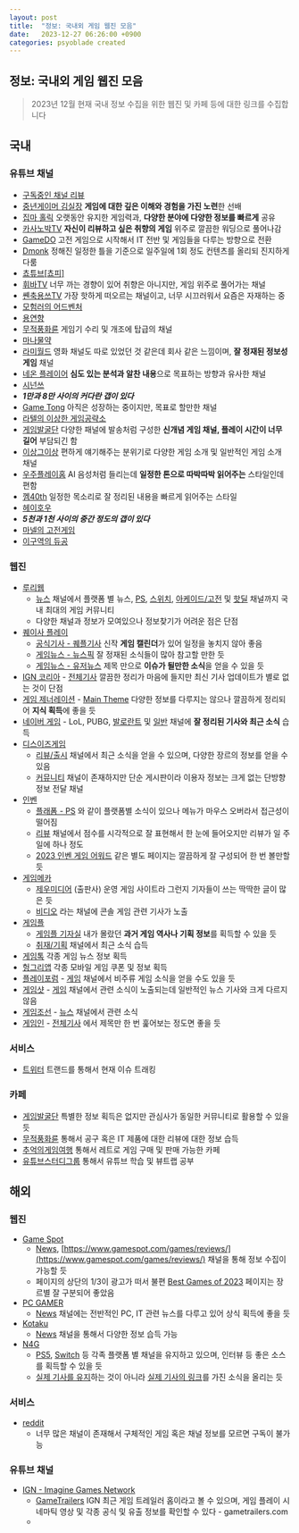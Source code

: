 ```yaml
---
layout: post
title:  "정보: 국내외 게임 웹진 모음"
date:   2023-12-27 06:26:00 +0900
categories: psyoblade created
---
```


## 정보: 국내외 게임 웹진 모음

>   2023년 12월 현재 국내 정보 수집을 위한 웹진 및 카페 등에 대한 링크를 수집합니다

## 국내

### 유튜브 채널

* [구독중인 채널 리뷰](https://www.youtube.com/feed/subscriptions) 
* [중년게이머 김실장](https://www.youtube.com/@memolkim/videos) **게임에 대한 깊은 이해와 경험을 가진 노련**한 선배
* [집마 홀릭](https://www.youtube.com/@khan0925/videos) 오랫동안 유지한 게임력과, **다양한 분야에 다양한 정보를 빠르게** 공유
* [카사노박TV](https://www.youtube.com/@CasanoparkTV/videos) **자신이 리뷰하고 싶은 취향의 게임** 위주로 깔끔한 워딩으로 풀어나감
* [GameDO](https://www.youtube.com/@GameDO/videos) 고전 게임으로 시작해서 IT 전반 및 게임들을 다루는 방향으로 전환
* [Dmonk](https://www.youtube.com/@Dmonktv/videos) 정해진 일정한 틀을 기준으로 일주일에 1회 정도 컨텐츠를 올리되 진지하게 다룸
* [쵸튜브[쵸피]](https://www.youtube.com/@youtubechopy/videos)  
* [휘바TV](https://www.youtube.com/@tvhj/videos) 너무 까는 경향이 있어 취향은 아니지만, 게임 위주로 풀어가는 채널
* [쏀축용쓰TV](https://www.youtube.com/@SsenChookYongs/videos) 가장 핫하게 떠오르는 채널이고, 너무 시끄러워서 요즘은 자재하는 중
* [모험러의 어드벤처](https://www.youtube.com/@kradventurer/videos) 
* [용연향](https://www.youtube.com/yeonhyang13)
* [무적풍화륜](https://www.youtube.com/@curubori) 게임기 수리 및 개조에 탑급의 채널
* [마나물약](https://www.youtube.com/@mana0907/videos)
* [라미월드](https://www.youtube.com/@ramyworld/videos) 영화 채널도 따로 있었던 것 같은데 회사 같은 느낌이며, **잘 정재된 정보성 게임** 채널
* [네온 플레이어](https://www.youtube.com/@neonplayer/videos) **심도 있는 분석과 알찬 내용**으로 목표하는 방향과 유사한 채널
* [시넌쓰](https://www.youtube.com/@Sinans1012/videos) 
* ***1만과 8만 사이의 커다란 갭이 있다***
* [Game Tong](https://www.youtube.com/@game-tong/videos) 아직은 성장하는 중이지만, 목표로 할만한 채널
* [라텔의 이상한 게임공략소](https://www.youtube.com/@rattel/videos) 
* [게임발굴단](https://www.youtube.com/@balguldan/videos) 다양한 패널에 발송처럼 구성한 **신개념 게임 채널, 플레이 시간이 너무 길어** 부담되긴 함
* [이상그이상](https://www.youtube.com/@user-hk4kk4vy3z/videos) 편하게 얘기해주는 분위기로 다양한 게임 소개 및 일반적인 게임 소개 채널
* [우주플레이홈](https://www.youtube.com/@woojooplay_home/videos) AI 음성처럼 들리는데 **일정한 톤으로 따박따박 읽어주는** 스타일인데 편함
* [껨40th](https://www.youtube.com/@ggame40th/videos) 일정한 목소리로 잘 정리된 내용을 빠르게 읽어주는 스타일
* [헤이호우](https://www.youtube.com/@heyhou/videos) 
* ***5천과 1천 사이의 중간 정도의 갭이 있다***
* [마넬의 고전게임](https://www.youtube.com/@meniereman) 
* [이구역의 듀공](https://www.youtube.com/@grownbb/videos)

### 웹진

* [루리웹](https://bbs.ruliweb.com/)
  * [뉴스](https://bbs.ruliweb.com/news) 채널에서 플랫폼 별 뉴스, [PS](https://bbs.ruliweb.com/ps), [스위치](https://bbs.ruliweb.com/nin), [아케이드/고전](https://bbs.ruliweb.com/family/249) 및 [핫딜](https://bbs.ruliweb.com/market/board/1020) 채널까지 국내 최대의 게임 커뮤니티
  * 다양한 채널과 정보가 모여있으나 정보찾기가 어려운 점은 단점
* [퀘이사 플레이](https://quasarplay.com)
  * [공식기사 - 퀘플기사](https://quasarplay.com/bbs/qp_columns) 신작 **게임 캘린더**가 있어 일정을 놓치지 않아 좋음
  * [게임뉴스 - 뉴스픽](https://quasarplay.com/bbs/qp_pick) 잘 정재된 소식들이 많아 참고할 만한 듯
  * [게임뉴스 - 유저뉴스](https://quasarplay.com/bbs/qp_gamenews) 제목 만으로 **이슈가 될만한 소식**을 얻을 수 있을 듯
* [IGN 코리아](https://kr.ign.com/) - [전체기사](https://kr.ign.com/article/) 깔끔한 정리가 마음에 들지만 최신 기사 업데이트가 별로 없는 것이 단점
* [게임 제너레이션](https://www.gamegeneration.or.kr/) - [Main Theme](https://www.gamegeneration.or.kr/maintheme) 다양한 정보를 다루지는 않으나 깔끔하게 정리되어 **지식 획득**에 좋을 듯
* [네이버 게임](https://game.naver.com) - LoL, PUBG, [발로란트](https://game.naver.com/esports/Valorant/board) 및 [일반](https://game.naver.com/esports/general/home) 채널에 **잘 정리된 기사와 최근 소식** 습득
* [디스이즈게임](https://www.thisisgame.com/)
  * [리뷰/출시](https://www.thisisgame.com/webzine/game/nboard/16/) 채널에서 최근 소식을 얻을 수 있으며, 다양한 장르의 정보를 얻을 수 있음
  * [커뮤니티](https://www.thisisgame.com/webzine/community/tboard/?board=32) 채널이 존재하지만 단순 게시판이라 이용자 정보는 크게 없는 단방향 정보 전달 채널
* [인벤](https://www.inven.co.kr/)
  * [플래폼 - PS](https://www.inven.co.kr/webzine/platform/?nplatform=3) 와 같이 플랫폼별 소식이 있으나 메뉴가 마우스 오버라서 접근성이 떨어짐
  * [리뷰](https://www.inven.co.kr/webzine/news/?sclass=12&platform=gamereview) 채널에서 점수를 시각적으로 잘 표현해서 한 눈에 들어오지만 리뷰가 일 주일에 하나 정도
  * [2023 인벤 게임 어워드](https://awards.inven.co.kr/) 같은 별도 페이지는 깔끔하게 잘 구성되어 한 번 볼만할 듯
* [게임메카](https://www.gamemeca.com/)
  * [제우미디어](https://www.jeumedia.com/) (출판사) 운영 게임 사이트라 그런지 기자들이 쓰는 딱딱한 글이 많은 듯
  * [비디오](https://www.gamemeca.com/news.php?ca=V) 라는 채널에 콘솔 게임 관련 기사가 노출
* [게임플](https://www.gameple.co.kr/)
  * [게임플 기자실](https://www.gameple.co.kr/news/articleList.html?sc_section_code=S1N44&view_type=sm) 내가 몰랐던 **과거 게임 역사나 기획 정보**를 획득할 수 있을 듯
  * [취재/기획](https://www.gameple.co.kr/news/articleList.html?sc_section_code=S1N2&view_type=sm) 채널에서 최근 소식 습득
* [게임톡](https://www.gametoc.co.kr/) 각종 게임 뉴스 정보 획득
* [헝그리앱](https://www.hungryapp.co.kr/) 각종 모바일 게임 쿠폰 및 정보 획득
* [플레이포럼](https://www.playforum.net/) - [게임](https://www.playforum.net/news/articleList.html?sc_section_code=S1N3&view_type=sm) 채널에서 비주류 게임 소식을 얻을 수도 있을 듯
* [게임샷](http://www.gameshot.net/) - [게임](http://www.gameshot.net/article/) 채널에서 관련 소식이 노출되는데 일반적인 뉴스 기사와 크게 다르지 않음
* [게임조선](https://www.gamechosun.co.kr) - [뉴스](https://www.gamechosun.co.kr/webzine/article/news.php) 채널에서 관련 소식
* [게임인](https://www.gameinn.co.kr/index.html) - [전체기사](https://www.gameinn.co.kr/news/articleList.html?view_type=sm) 에서 제목만 한 번 훑어보는 정도면 좋을 듯

### 서비스

* [트위터](https://twitter.com/i/trends) 트랜드를 통해서 현재 이슈 트래킹

### 카페

* [게임발굴단](https://cafe.naver.com/gamebalguldan) 특별한 정보 획득은 없지만 관심사가 동일한 커뮤니티로 활용할 수 있을 듯
* [무적풍화륜](https://cafe.naver.com/moopung) 통해서 공구 혹은 IT 제품에 대한 리뷰에 대한 정보 습득
* [추억의게임여행](https://cafe.naver.com/oldgamestravel) 통해서 레트로 게임 구매 및 판매 가능한 카페
* [유튜브스터디그룹](https://cafe.naver.com/ysgteam) 통해서 유튜브 학습 및 뷰트랩 공부

## 해외

### 웹진

* [Game Spot](https://www.gamespot.com/)
  * [News](https://www.gamespot.com/news/), [https://www.gamespot.com/games/reviews/](https://www.gamespot.com/games/reviews/) 채널을 통해 정보 수집이 가능할 듯
  * 페이지의 상단의 1/3이 광고가 떠서 불편 [Best Games of 2023](https://www.gamespot.com/best-games-of-2023/) 페이지는 장르별 잘 구분되어 좋았음
* [PC GAMER](https://www.pcgamer.com/)
  * [News](https://www.pcgamer.com/news/) 채널에는 전반적인 PC, IT 관련 뉴스를 다루고 있어 상식 획득에 좋을 듯
* [Kotaku](https://kotaku.com/)
  * [News](https://kotaku.com/culture/news) 채널을 통해서 다양한 정보 습득 가능
* [N4G](https://n4g.com/)
  * [PS5](https://n4g.com/channel/ps5), [Switch](https://n4g.com/channel/switch) 등 각족 플랫폼 별 채널을 유지하고 있으며, 인터뷰 등 좋은 소스를 획득할 수 있을 듯
  * [실제 기사를 유지](https://n4g.com/news/2579459/studio-rgg-interview-will-infinite-dragon-be-on-gamepass-gaidens-success-and-more)하는 것이 아니라 [실제 기사의 링크](https://automaton-media.com/en/interviews/20231225-24821/)를 가진 소식을 올리는 듯

### 서비스

* [reddit](https://www.reddit.com/?feed=home)
  * 너무 많은 채널이 존재해서 구체적인 게임 혹은 채널 정보를 모르면 구독이 불가능

### 유튜브 채널

* [IGN - Imagine Games Network](https://www.ign.com/)
  * [GameTrailers](https://www.youtube.com/@GameTrailers/videos) IGN 최근 게임 트레일러 홈이라고 볼 수 있으며, 게임 플레이 시네마틱 영상 및 각종 공식 및 유출 정보를 확인할 수 있다 - gametrailers.com
  * 